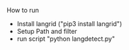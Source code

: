 
How to run 
- Install langrid ("pip3 install langrid")
- Setup Path and filter 
- run script "python langdetect.py"

